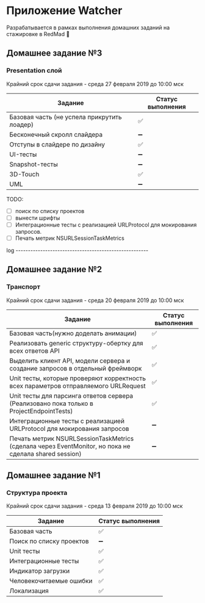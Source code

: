 # Приложение Watcher
Разрабатывается в рамках выполнения домашних заданий на стажировке в RedMad :robot:

## Домашнее задание №3
### Presentation слой

Крайний срок сдачи задания - среда 27 февраля 2019 до 10:00 мск

Задание | Cтатус выполнения
------------ | -------------
Базовая часть (не успела прикрутить лоадер) | :white_check_mark:
Бесконечный скролл слайдера | :heavy_minus_sign:
Отступы в слайдере по дизайну | :white_check_mark:
UI-тесты | :heavy_minus_sign:
Snapshot-тесты | :heavy_minus_sign:
3D-Touch | :white_check_mark:
UML | :heavy_minus_sign:

TODO:
- [ ] поиск по списку проектов
- [ ] вынести шрифты
- [ ] Интеграционные тесты с реализацией URLProtocol для мокирования запросов. 
- [ ] Печать метрик NSURLSessionTaskMetrics

log ------------------------------------------------------

## Домашнее задание №2
### Транспорт

Крайний срок сдачи задания - среда 20 февраля 2019 до 10:00 мск

Задание | Cтатус выполнения
------------ | -------------
Базовая часть(нужно доделать анимации) | :white_check_mark:
Реализовать generic структуру-обертку для всех ответов API | :white_check_mark:
Выделить клиент API, модели сервера и создание запросов в отдельный фреймворк  | :white_check_mark:
Unit тесты, которые проверяют корректность всех параметров отправляемого URLRequest | :white_check_mark:
Unit тесты для парсинга ответов сервера (Реализовано пока только в ProjectEndpointTests) | :white_check_mark:
Интеграционные тесты с реализацией URLProtocol для мокирования запросов | :heavy_minus_sign:
Печать метрик NSURLSessionTaskMetrics (сделала через EventMonitor, но пока не сделала shared session) | :heavy_minus_sign:


## Домашнее задание №1
### Структура проекта

Крайний срок сдачи задания - среда 13 февраля 2019 до 10:00 мск

Задание | Cтатус выполнения
------------ | -------------
Базовая часть | :white_check_mark:
Поиск по списку проектов | :heavy_minus_sign:
Unit тесты | :white_check_mark:
Интеграционные тесты | :white_check_mark:
Индикатор загрузки | :white_check_mark:
Человекочитаемые ошибки | :white_check_mark:
Локализация | :white_check_mark:
